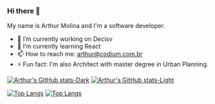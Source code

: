 ### Hi there 👋

My name is Arthur Molina and I'm a software developer.

- 🔭 I’m currently working on Decisv
- 🌱 I’m currently learning React
- 📫 How to reach me: arthur@codium.com.br
- ⚡ Fun fact: I'm also Architect with master degree in Urban Planning.


<!--
- 🔭 I’m currently working on ...
- 🌱 I’m currently learning ...
- 👯 I’m looking to collaborate on ...
- 🤔 I’m looking for help with ...
- 💬 Ask me about ...
- 📫 How to reach me: ...
- 😄 Pronouns: ...
- ⚡ Fun fact: ...
-->

[![Arthur's GitHub stats-Dark](https://github-readme-stats.vercel.app/api?username=arthurmolina&show_icons=true&theme=dark#gh-dark-mode-only)](https://github.com/arthurmolina/github-readme-stats#gh-dark-mode-only)
[![Arthur's GitHub stats-Light](https://github-readme-stats.vercel.app/api?username=arthurmolina&show_icons=true&theme=default#gh-light-mode-only)](https://github.com/arthurmolina/github-readme-stats#gh-light-mode-only)

[![Top Langs](https://github-readme-stats.vercel.app/api/top-langs/?username=arthurmolina&theme=dark#gh-dark-mode-only)](https://github.com/arthurmolina/github-readme-stats#gh-dark-mode-only)
[![Top Langs](https://github-readme-stats.vercel.app/api/top-langs/?username=arthurmolina&theme=default#gh-light-mode-only)](https://github.com/arthurmolina/github-readme-stats#gh-light-mode-only)
